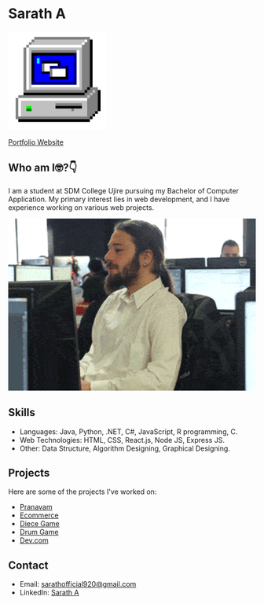 # Sarath A
<p align="left">
  <img src="/assests/giphy.gif" alt="Alt Text" height="200">
</p>

[Portfolio Website](https://sarathofficial.vercel.app)


## Who am I🤓?👇
I am a student at SDM College Ujire pursuing my Bachelor of Computer Application. My primary interest lies in web development, and I have experience working on various web projects.
<p align="left">
  <img src="/assests/giphy 2.gif" alt="Alt Text" width="650" height="350"> 
</p>

## Skills

- Languages: Java, Python, .NET, C#, JavaScript, R programming, C. 
- Web Technologies: HTML, CSS, React.js, Node JS, Express JS. 
- Other: Data Structure, Algorithm Designing, Graphical Designing. 

## Projects 

Here are some of the projects I've worked on:

- [Pranavam](https://saratha9.github.io/Pranavam/)
- [Ecommerce](https://saratha9.github.io/Move-It/)
- [Diece Game](https://saratha9.github.io/Dice-Game/)
- [Drum Game](https://saratha9.github.io/BeatMaster-Drum-Kit-Challenge/)
- [Dev.com](https://saratha9.github.io/Dev.com/)


## Contact

- Email: sarathofficial920@gmail.com
- LinkedIn: [Sarath A](https://www.linkedin.com/in/sarath-adukkadukkam)




